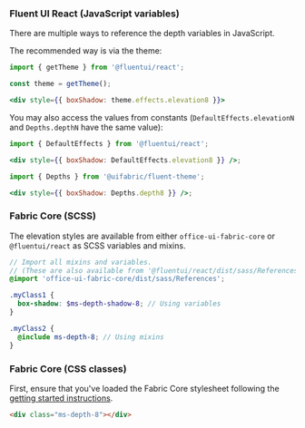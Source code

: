 ### Fluent UI React (JavaScript variables)

There are multiple ways to reference the depth variables in JavaScript.

The recommended way is via the theme:

```jsx
import { getTheme } from '@fluentui/react';

const theme = getTheme();

<div style={{ boxShadow: theme.effects.elevation8 }}>
```

You may also access the values from constants (`DefaultEffects.elevationN` and `Depths.depthN` have the same value):

```jsx
import { DefaultEffects } from '@fluentui/react';

<div style={{ boxShadow: DefaultEffects.elevation8 }} />;
```

```jsx
import { Depths } from '@uifabric/fluent-theme';

<div style={{ boxShadow: Depths.depth8 }} />;
```

### Fabric Core (SCSS)

The elevation styles are available from either `office-ui-fabric-core` or `@fluentui/react` as SCSS variables and mixins.

```scss
// Import all mixins and variables.
// (These are also available from '@fluentui/react/dist/sass/References'.)
@import 'office-ui-fabric-core/dist/sass/References';

.myClass1 {
  box-shadow: $ms-depth-shadow-8; // Using variables
}

.myClass2 {
  @include ms-depth-8; // Using mixins
}
```

### Fabric Core (CSS classes)

First, ensure that you've loaded the Fabric Core stylesheet following the [getting started instructions](#/get-started/web#fabric-core).

```html
<div class="ms-depth-8"></div>
```
